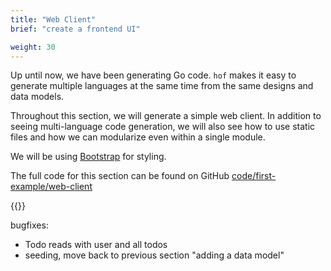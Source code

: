 ```yaml
---
title: "Web Client"
brief: "create a frontend UI"

weight: 30
---
```



Up until now, we have been generating Go code.
`hof` makes it easy to generate multiple languages
at the same time from the same designs and data models.

Throughout this section, we will generate a simple web client.
In addition to seeing multi-language code generation,
we will also see how to use static files and how
we can modularize even within a single module.

We will be using [Bootstrap](https://getbootstrap.com/docs) for styling.

The full code for this section can be found on GitHub
[code/first-example/web-client](https://github.com/hofstadter-io/hof-docs/tree/main/code/first-example/web-client)

{{<childpages>}}


bugfixes:

- Todo reads with user and all todos
- seeding, move back to previous section "adding a data model"
